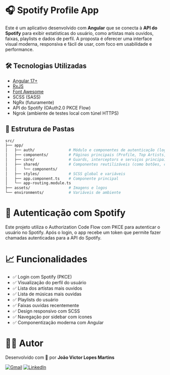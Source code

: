 # 🎧 Spotify Profile App

Este é um aplicativo desenvolvido com **Angular** que se conecta à **API do Spotify** para exibir estatísticas do usuário, como artistas mais ouvidos, faixas, playlists e dados de perfil. A proposta é oferecer uma interface visual moderna, responsiva e fácil de usar, com foco em usabilidade e performance.

## 🛠️ Tecnologias Utilizadas

- [Angular 17+](https://angular.io/)
- [RxJS](https://rxjs.dev/)
- [Font Awesome](https://fontawesome.com/)
- SCSS (SASS)
- NgRx (futuramente)
- API do Spotify (OAuth2.0 PKCE Flow)
- Ngrok (ambiente de testes local com túnel HTTPS)

## 📂 Estrutura de Pastas

```bash
src/
├── app/
│   ├── auth/               # Módulo e componentes de autenticação (login, callback)
│   ├── components/         # Páginas principais (Profile, Top Artists, Top Tracks, etc)
│   ├── core/               # Guards, interceptors e serviços principais
│   ├── shared/             # Componentes reutilizáveis (como botões, cards, etc)
│   │   └── components/
│   ├── styles/             # SCSS global e variáveis
│   ├── app.component.ts    # Componente principal
│   └── app-routing.module.ts
├── assets/                 # Imagens e logos
└── environments/           # Variáveis de ambiente
```

# 🔐 Autenticação com Spotify

Este projeto utiliza o Authorization Code Flow com PKCE para autenticar o usuário no Spotify. Após o login, o app recebe um token que permite fazer chamadas autenticadas para a API do Spotify.

# 📈 Funcionalidades

- ✅ Login com Spotify (PKCE)
- ✅ Visualização do perfil do usuário
- ✅ Lista dos artistas mais ouvidos
- ✅ Lista de músicas mais ouvidas
- ✅ Playlists do usuário
- ✅ Faixas ouvidas recentemente
- ✅ Design responsivo com SCSS
- ✅ Navegação por sidebar com ícones
- ✅ Componentização moderna com Angular

# 🙋‍♂️ Autor

Desenvolvido com 💚 por **João Victor Lopes Martins**

<p align="left">
  <a href="https://mail.google.com/mail/?view=cm&fs=1&to=joaovlopesmartins@gmail.com" title="Gmail">
  <img src="https://img.shields.io/badge/-Gmail-FF0000?style=flat-square&labelColor=FF0000&logo=gmail&logoColor=white&link=LINK-DO-SEU-GMAIL" alt="Gmail"/></a>
  <a href="https://www.linkedin.com/in/joaovlopesmartins/" title="LinkedIn">
  <img src="https://img.shields.io/badge/-Linkedin-0e76a8?style=flat-square&logo=Linkedin&logoColor=white&link=LINK-DO-SEU-LINKEDIN" alt="LinkedIn"/></a>
</p>

